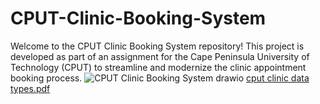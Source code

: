# CPUT-Clinic-Booking-System
Welcome to the CPUT Clinic Booking System repository! This project is developed as part of an assignment for the Cape Peninsula University of Technology (CPUT) to streamline and modernize the clinic appointment booking process.
![CPUT Clinic Booking System drawio](https://github.com/yondaqwathekana/CPUT-Clinic-Booking-System/assets/113880855/78221a8a-bd49-42bb-b736-7d5b31e5cec2)
[cput clinic data types.pdf](https://github.com/yondaqwathekana/CPUT-Clinic-Booking-System/files/15156327/cput.clinic.data.types.pdf)
